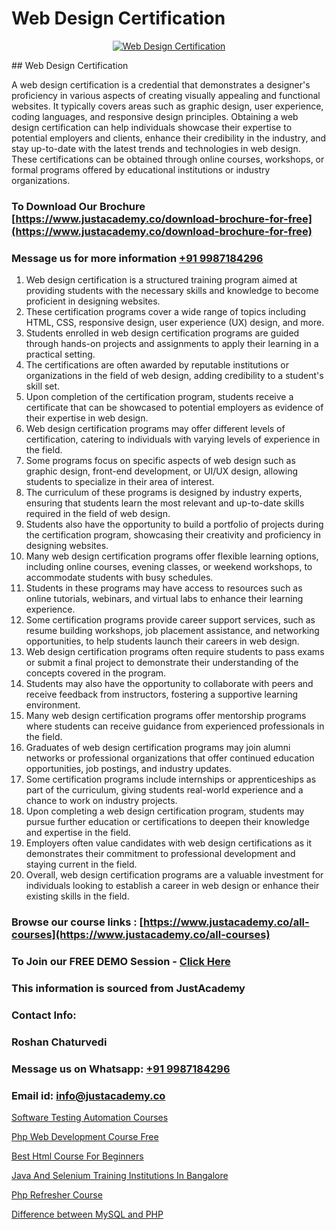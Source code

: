 # Web Design Certification

<p align="center">
  <a href="https://justacademy.co/all-courses">
    <img src="https://i.ibb.co/P5KtSQ2/ui-ux.png" alt="Web Design Certification">
  </a>
</p>
## Web Design Certification

A web design certification is a credential that demonstrates a designer's proficiency in various aspects of creating visually appealing and functional websites. It typically covers areas such as graphic design, user experience, coding languages, and responsive design principles. Obtaining a web design certification can help individuals showcase their expertise to potential employers and clients, enhance their credibility in the industry, and stay up-to-date with the latest trends and technologies in web design. These certifications can be obtained through online courses, workshops, or formal programs offered by educational institutions or industry organizations.
### To Download Our Brochure [https://www.justacademy.co/download-brochure-for-free](https://www.justacademy.co/download-brochure-for-free)
### Message us for more information [+91 9987184296](https://api.whatsapp.com/send?phone=919987184296)
1) Web design certification is a structured training program aimed at providing students with the necessary skills and knowledge to become proficient in designing websites.
2) These certification programs cover a wide range of topics including HTML, CSS, responsive design, user experience (UX) design, and more.
3) Students enrolled in web design certification programs are guided through hands-on projects and assignments to apply their learning in a practical setting.
4) The certifications are often awarded by reputable institutions or organizations in the field of web design, adding credibility to a student's skill set.
5) Upon completion of the certification program, students receive a certificate that can be showcased to potential employers as evidence of their expertise in web design.
6) Web design certification programs may offer different levels of certification, catering to individuals with varying levels of experience in the field.
7) Some programs focus on specific aspects of web design such as graphic design, front-end development, or UI/UX design, allowing students to specialize in their area of interest.
8) The curriculum of these programs is designed by industry experts, ensuring that students learn the most relevant and up-to-date skills required in the field of web design.
9) Students also have the opportunity to build a portfolio of projects during the certification program, showcasing their creativity and proficiency in designing websites.
10) Many web design certification programs offer flexible learning options, including online courses, evening classes, or weekend workshops, to accommodate students with busy schedules.
11) Students in these programs may have access to resources such as online tutorials, webinars, and virtual labs to enhance their learning experience.
12) Some certification programs provide career support services, such as resume building workshops, job placement assistance, and networking opportunities, to help students launch their careers in web design.
13) Web design certification programs often require students to pass exams or submit a final project to demonstrate their understanding of the concepts covered in the program.
14) Students may also have the opportunity to collaborate with peers and receive feedback from instructors, fostering a supportive learning environment.
15) Many web design certification programs offer mentorship programs where students can receive guidance from experienced professionals in the field.
16) Graduates of web design certification programs may join alumni networks or professional organizations that offer continued education opportunities, job postings, and industry updates.
17) Some certification programs include internships or apprenticeships as part of the curriculum, giving students real-world experience and a chance to work on industry projects.
18) Upon completing a web design certification program, students may pursue further education or certifications to deepen their knowledge and expertise in the field.
19) Employers often value candidates with web design certifications as it demonstrates their commitment to professional development and staying current in the field.
20) Overall, web design certification programs are a valuable investment for individuals looking to establish a career in web design or enhance their existing skills in the field.

### Browse our course links : [https://www.justacademy.co/all-courses](https://www.justacademy.co/all-courses) 
### To Join our FREE DEMO Session - [Click Here](https://www.justacademy.co/register-for-course-demo)


### This information is sourced from JustAcademy
### Contact Info:
### Roshan Chaturvedi
### Message us on Whatsapp: [+91 9987184296](https://api.whatsapp.com/send?phone=919987184296)
### Email id: [info@justacademy.co](mailto:info@justacademy.co)
                
[Software Testing Automation Courses](https://www.linkedin.com/pulse/software-testing-automation-courses-justacademy-thane-prxqc?trackingId=fXcg85GeqzGYo5z272Ck2A%3D%3D&lipi=urn%3Ali%3Apage%3Ad_flagship3_company_admin%3B8x4oZRFoSmO4CZ5ThOfedg%3D%3D)

[Php Web Development Course Free](https://www.linkedin.com/pulse/php-web-development-course-free-justacademy-delhi-vzkvc?trackingId=UUgrFYN3b8RGPyHU5f%2FnPQ%3D%3D&lipi=urn%3Ali%3Apage%3Ad_flagship3_company_admin%3B9Q82RDvqR3%2BMiM23X%2B3J5A%3D%3D)

[Best Html Course For Beginners](https://medium.com/@abhidnya.1068/best-html-course-for-beginners-ed3d61adcc62)

[Java And Selenium Training Institutions In Bangalore](https://medium.com/@AkashSingh2052/java-and-selenium-training-institutions-in-bangalore-184abc0c19c4)

[Php Refresher Course](https://justacademyin.github.io/justacademy/php-refresher-course)

[Difference between MySQL and PHP](https://justacademyin.github.io/justacademy/difference-between-mysql-and-php)

